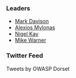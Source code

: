 ### Leaders

* [Mark Davison](mailto:mark.davison@owasp.org)
* [Alexios Mylonas](mailto:alexios.mylonas@owasp.org)
* [Nigel Kay](mailto:nigel.kay@owasp.org)
* [Mike Warner](mailto:michael.warner@owasp.org)

### Twitter Feed
Tweets by OWASP Dorset <script async src="https://platform.twitter.com/widgets.js" charset="utf-8"></script>
